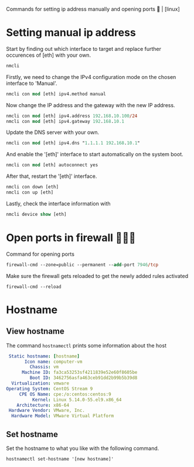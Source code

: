 Commands for setting ip address manually and opening ports 🐧 | [linux]

# Setting manual ip address

Start by finding out which interface to target and replace further occurences of [eth] with your own.

```ps
nmcli
```


Firstly, we need to change the IPv4 configuration mode on the chosen interface to 'Manual'.

```ps
nmcli con mod [eth] ipv4.method manual
```
Now change the IP address and the gateway with the new IP address.
```ps
nmcli con mod [eth] ipv4.address 192.168.10.100/24
nmcli con mod [eth] ipv4.gateway 192.168.10.1
```
Update the DNS server with your own.
```ps
nmcli con mod [eth] ipv4.dns "1.1.1.1 192.168.10.1"
```
And enable the '[eth]' interface to start automatically on the system boot.
```ps
nmcli con mod [eth] autoconnect yes
```
After that, restart the '[eth]' interface.
```ps
nmcli con down [eth]
nmcli con up [eth]
```

Lastly, check the interface information with 
```ps
nmcli device show [eth]
```

# Open ports in firewall 🚪🔥🧱

Command for opening ports 

```ps
firewall-cmd --zone=public --permanent --add-port 7946/tcp
```

Make sure the firewall gets reloaded to get the newly added rules activated

```
firewall-cmd --reload
```

# Hostname

## View hostname

The command `hostnamectl` prints some information about the host

```yml
 Static hostname: [hostname]
       Icon name: computer-vm
         Chassis: vm
      Machine ID: fa3ca53253sf4211839e52e60f8605be
         Boot ID: 3462756asfa463ceb91dd2b99b5b39d8
  Virtualization: vmware
Operating System: CentOS Stream 9
     CPE OS Name: cpe:/o:centos:centos:9
          Kernel: Linux 5.14.0-55.el9.x86_64
    Architecture: x86-64
 Hardware Vendor: VMware, Inc.
  Hardware Model: VMware Virtual Platform
```

## Set hostname

Set the hostname to what you like with the following command.

```ps
hostnamectl set-hostname '[new hostname]'
```